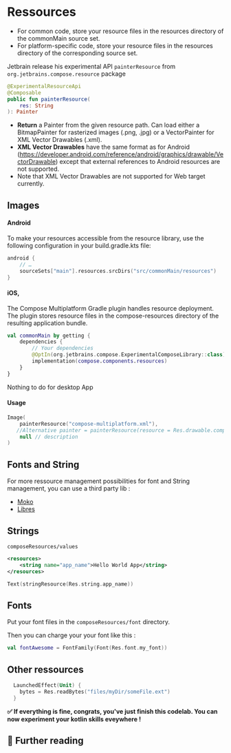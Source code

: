 
#  Ressources

- For common code, store your resource files in the resources directory of the commonMain source set.
- For platform-specific code, store your resource files in the resources directory of the corresponding source set.

 Jetbrain release his experimental API `painterResource` from `org.jetbrains.compose.resource` package
```kotlin
@ExperimentalResourceApi
@Composable
public fun painterResource(
    res: String
): Painter
```

- **Return** a Painter from the given resource path. Can load either a BitmapPainter for rasterized images (.png, .jpg) or a VectorPainter for XML Vector Drawables (.xml).
- **XML Vector Drawables** have the same format as for Android (https://developer.android.com/reference/android/graphics/drawable/VectorDrawable) except that external references to Android resources are not supported. 
- Note that XML Vector Drawables are not supported for Web target currently.
  

 ## Images 
#### Android
To make your resources accessible from the resource library, use the following configuration in your build.gradle.kts file:

```kotlin
android {
    // …
    sourceSets["main"].resources.srcDirs("src/commonMain/resources")
}
```

#### iOS,
 The Compose Multiplatform Gradle plugin handles resource deployment. The plugin stores resource files in the compose-resources directory of the resulting application bundle.

```kotlin
val commonMain by getting {
    dependencies {
        // Your dependencies
        @OptIn(org.jetbrains.compose.ExperimentalComposeLibrary::class)
        implementation(compose.components.resources)
    }
}
```

Nothing to do for desktop App 

#### Usage

```kotlin
Image(
    painterResource("compose-multiplatform.xml"),
   //Alternative painter = painterResource(resource = Res.drawable.composeimg)
    null // description
)
```

## Fonts and String

For more ressource management possibilities for font and String management, you can use a third party lib :
-  [Moko]('https://github.com/icerockdev/moko-resources') 
- [Libres](https://github.com/Skeptick/libres)


## Strings

`composeResources/values`
```xml
<resources>
    <string name="app_name">Hello World App</string>
</resources>
```

```kotlin
Text(stringResource(Res.string.app_name))
```

## Fonts
Put your font files in the `composeResources/font` directory.

Then you can charge your your font like this :

```kotlin
val fontAwesome = FontFamily(Font(Res.font.my_font))
```

## Other ressources

```kotlin
  LaunchedEffect(Unit) { 
    bytes = Res.readBytes("files/myDir/someFile.ext")
  }
```

**✅ If everything is fine,  congrats, you've just finish this codelab. You can now experiment your kotlin skills eveywhere !**

## 📖 Further reading
